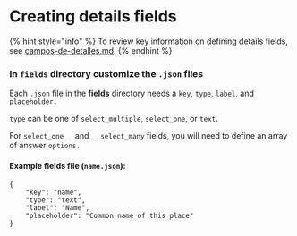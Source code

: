 # Creating details fields

{% hint style="info" %}
To review key information on defining details fields, see [campos-de-detalles.md](../planeando-la-configuracion-y-la-estructura-de-datos/campos-de-detalles.md "mention").
{% endhint %}

### In `fields` directory customize the `.json` files

Each `.json` file in the **fields** directory needs a `key`, `type`, `label`, and `placeholder.`

`type` can be one of `select_multiple`, `select_one`, or `text`.

For `select_one` __ and __ `select_many` fields, you will need to define an array of answer `options.`

#### Example fields file (`name.json`):

```
{
    "key": "name",
    "type": "text",
    "label": "Name",
    "placeholder": "Common name of this place"
}
```
